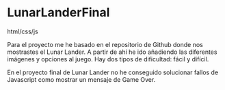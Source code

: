 # LunarLanderFinal
html/css/js

Para el proyecto me he basado en el repositorio de Github donde nos mostrastes el Lunar Lander. A partir de ahí he ido añadiendo las diferentes imágenes y opciones al juego.
Hay dos tipos de dificultad: fácil y difícil.

En el proyecto final de Lunar Lander no he conseguido solucionar fallos de Javascript como mostrar un mensaje de Game Over.
